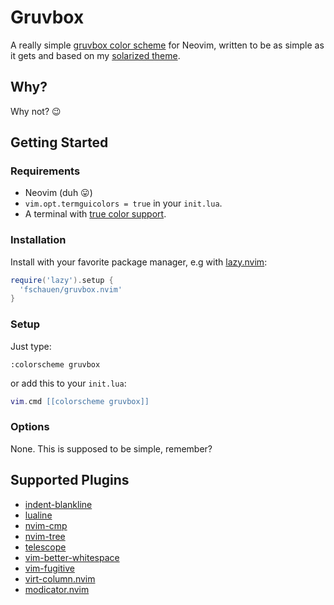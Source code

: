 # Gruvbox

A really simple [gruvbox color scheme][gruvbox] for Neovim, written to be as
simple as it gets and based on my [solarized theme][solarized].

[gruvbox]: https://github.com/morhetz/gruvbox
[solarized]: https://github.com/fschauen/solarized.nvim

## Why?

Why not? 😉

## Getting Started

### Requirements

- Neovim (duh 😛)
- `vim.opt.termguicolors = true` in your `init.lua`.
- A terminal with [true color support][truecolor].

[truecolor]: https://github.com/termstandard/colors

### Installation

Install with your favorite package manager, e.g with [lazy.nvim][lazy]:

```lua
require('lazy').setup {
  'fschauen/gruvbox.nvim'
}
```

[lazy]: https://github.com/folke/lazy.nvim

### Setup

Just type:

```viml
:colorscheme gruvbox
```

or add this to your `init.lua`:

```lua
vim.cmd [[colorscheme gruvbox]]
```

### Options

None. This is supposed to be simple, remember?

## Supported Plugins

- [indent-blankline](https://github.com/lukas-reineke/indent-blankline.nvim)
- [lualine](https://github.com/nvim-lualine/lualine.nvim)
- [nvim-cmp](https://github.com/hrsh7th/nvim-cmp)
- [nvim-tree](https://github.com/kyazdani42/nvim-tree.lua)
- [telescope](https://github.com/nvim-telescope/telescope.nvim)
- [vim-better-whitespace](https://github.com/ntpeters/vim-better-whitespace)
- [vim-fugitive](https://github.com/tpope/vim-fugitive)
- [virt-column.nvim](https://github.com/lukas-reineke/virt-column.nvim)
- [modicator.nvim](https://github.com/mawkler/modicator.nvim)

